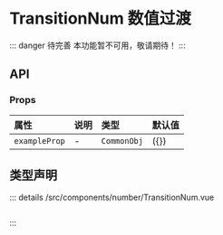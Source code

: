 # TransitionNum 数值过渡  <Badge class="title-badge" type="danger" text="wait" />


::: danger 待完善
本功能暂不可用，敬请期待！
:::




## API 
### Props

|属性|说明|类型|默认值|
|:---|:---|:---|:---|
|`exampleProp`|-|`CommonObj`|({})|



## 类型声明
::: details
/src/components/number/TransitionNum.vue


``` ts


```

:::  



